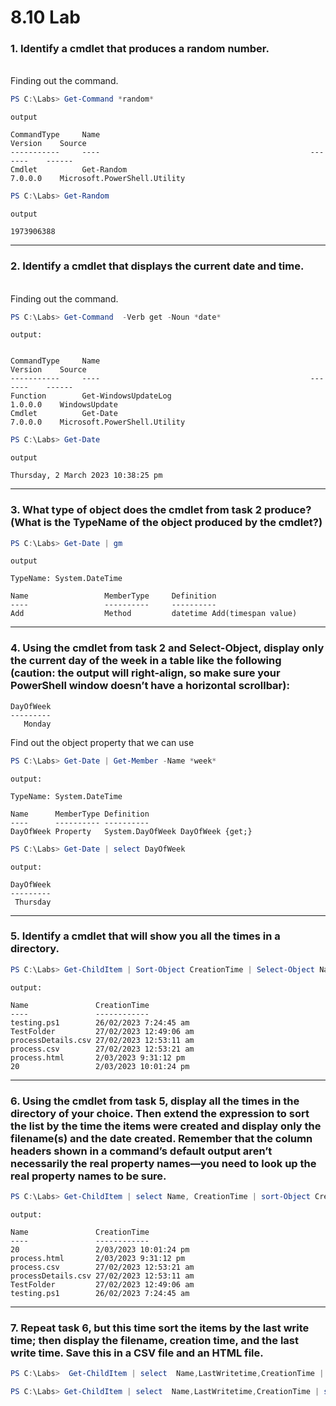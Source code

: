 # 8.10 Lab

### 1. Identify a cmdlet that produces a random number.

</br>Finding out the command.

```powershell
PS C:\Labs> Get-Command *random*
```

`output`

```
CommandType     Name                                               Version    Source
-----------     ----                                               -------    ------
Cmdlet          Get-Random                                         7.0.0.0    Microsoft.PowerShell.Utility
```

```powershell
PS C:\Labs> Get-Random
```

`output`

```
1973906388
```

---

### 2. Identify a cmdlet that displays the current date and time.

</br>
Finding out the command.

```powershell
PS C:\Labs> Get-Command  -Verb get -Noun *date*
```

`output:`

```

CommandType     Name                                               Version    Source
-----------     ----                                               -------    ------
Function        Get-WindowsUpdateLog                               1.0.0.0    WindowsUpdate
Cmdlet          Get-Date                                           7.0.0.0    Microsoft.PowerShell.Utility
```

```powershell
PS C:\Labs> Get-Date
```

`output`

```
Thursday, 2 March 2023 10:38:25 pm
```

---

### 3. What type of object does the cmdlet from task 2 produce? (What is the TypeName of the object produced by the cmdlet?)

```powershell
PS C:\Labs> Get-Date | gm
```

`output`

```
TypeName: System.DateTime

Name                 MemberType     Definition
----                 ----------     ----------
Add                  Method         datetime Add(timespan value)
```

---

### 4. Using the cmdlet from task 2 and Select-Object, display only the current day of the week in a table like the following (caution: the output will right-align, so make sure your PowerShell window doesn’t have a horizontal scrollbar):

```
DayOfWeek
---------
   Monday
```

Find out the object property that we can use

```powershell
PS C:\Labs> Get-Date | Get-Member -Name *week*
```

`output:`

```
TypeName: System.DateTime

Name      MemberType Definition
----      ---------- ----------
DayOfWeek Property   System.DayOfWeek DayOfWeek {get;}
```

```powershell
PS C:\Labs> Get-Date | select DayOfWeek
```

`output:`

```
DayOfWeek
---------
 Thursday
```

---

### 5. Identify a cmdlet that will show you all the times in a directory.

```powershell
PS C:\Labs> Get-ChildItem | Sort-Object CreationTime | Select-Object Name,CreationTime
```

`output:`

```
Name               CreationTime
----               ------------
testing.ps1        26/02/2023 7:24:45 am
TestFolder         27/02/2023 12:49:06 am
processDetails.csv 27/02/2023 12:53:11 am
process.csv        27/02/2023 12:53:21 am
process.html       2/03/2023 9:31:12 pm
20                 2/03/2023 10:01:24 pm
```

---

### 6. Using the cmdlet from task 5, display all the times in the directory of your choice. Then extend the expression to sort the list by the time the items were created and display only the filename(s) and the date created. Remember that the column headers shown in a command’s default output aren’t necessarily the real property names—you need to look up the real property names to be sure.

```powershell
PS C:\Labs> Get-ChildItem | select Name, CreationTime | sort-Object CreationTime -Descending 
```

`output:`

```
Name               CreationTime
----               ------------
20                 2/03/2023 10:01:24 pm
process.html       2/03/2023 9:31:12 pm
process.csv        27/02/2023 12:53:21 am
processDetails.csv 27/02/2023 12:53:11 am
TestFolder         27/02/2023 12:49:06 am
testing.ps1        26/02/2023 7:24:45 am
```

---

### 7. Repeat task 6, but this time sort the items by the last write time; then display the filename, creation time, and the last write time. Save this in a CSV file and an HTML file.

```powershell
PS C:\Labs>  Get-ChildItem | select  Name,LastWritetime,CreationTime | sort-Object CreationTime -Descending | Out-File listFiles.html
```

```powershell
PS C:\Labs> Get-ChildItem | select  Name,LastWritetime,CreationTime | sort-Object CreationTime -Descending | export-CSV listFiles.csv
```
